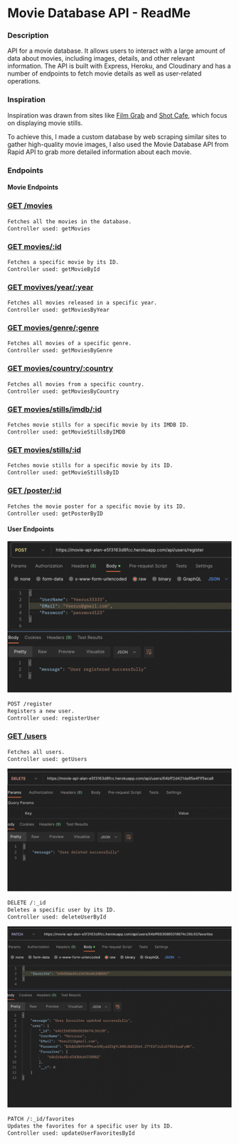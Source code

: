 # Movie Database API - ReadMe

### Description

API for a movie database. It allows users to interact with a large amount of data about movies, including images, details, and other relevant information. The API is built with Express, Heroku, and Cloudinary and has a number of endpoints to fetch movie details as well as user-related operations.

### Inspiration
 Inspiration was drawn from sites like [Film Grab](https://film-grab.com/) and [Shot Cafe](https://shot.cafe/), which focus on displaying movie stills.

 To achieve this, I made a custom database by web scraping similar sites to gather high-quality movie images, I also used the Movie Database API from Rapid API to grab more detailed information about each movie.



### Endpoints
#### Movie Endpoints

### [GET /movies](https://movie-api-alan-e5f3163d8fcc.herokuapp.com/api/movies)
```
Fetches all the movies in the database.
Controller used: getMovies
```

### [GET movies/:id](https://movie-api-alan-e5f3163d8fcc.herokuapp.com/api/movies/64bfdda4fcd343bbd633807a)


```
Fetches a specific movie by its ID.
Controller used: getMovieById

```
### [GET movives/year/:year](https://movie-api-alan-e5f3163d8fcc.herokuapp.com/api/movies/year/2003)
```
Fetches all movies released in a specific year.
Controller used: getMoviesByYear
```
### [GET movies/genre/:genre](https://movie-api-alan-e5f3163d8fcc.herokuapp.com/api/movies/genre/Comedy)
```
Fetches all movies of a specific genre.
Controller used: getMoviesByGenre
```
### [GET movies/country/:country](https://movie-api-alan-e5f3163d8fcc.herokuapp.com/api/movies/country/United%20States)
```
Fetches all movies from a specific country.
Controller used: getMoviesByCountry
```
### [GET movies/stills/imdb/:id](https://movie-api-alan-e5f3163d8fcc.herokuapp.com/api/movies/stills/64bfdda4fcd343bbd633807a)
```
Fetches movie stills for a specific movie by its IMDB ID.
Controller used: getMovieStillsByIMDB
```
### [GET movies/stills/:id](https://movie-api-alan-e5f3163d8fcc.herokuapp.com/api/movies/stills/imdb/tt1019452)
```
Fetches movie stills for a specific movie by its ID.
Controller used: getMovieStillsByID
```
### [GET /poster/:id](/movies/poster/64bfdda4fcd343bbd633807a)
```
Fetches the movie poster for a specific movie by its ID.
Controller used: getPosterByID
```
#### User Endpoints


![Alt text](markdownPhotos/postUser.png)
```
POST /register
Registers a new user.
Controller used: registerUser
```

### [GET /users](https://movie-api-alan-e5f3163d8fcc.herokuapp.com/api/users)
```
Fetches all users.
Controller used: getUsers
```
![Alt text](<Screen Shot 2023-07-25 at 12.18.16 PM.png>)
```
DELETE /:_id
Deletes a specific user by its ID.
Controller used: deleteUserById
```
![Alt text](<Screen Shot 2023-07-25 at 12.22.29 PM.png>)
```
PATCH /:_id/favorites
Updates the favorites for a specific user by its ID.
Controller used: updateUserFavoritesById
```



